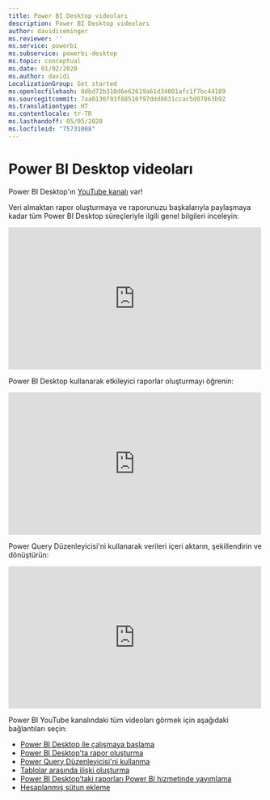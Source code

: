 ```yaml
---
title: Power BI Desktop videoları
description: Power BI Desktop videoları
author: davidiseminger
ms.reviewer: ''
ms.service: powerbi
ms.subservice: powerbi-desktop
ms.topic: conceptual
ms.date: 01/02/2020
ms.author: davidi
LocalizationGroup: Get started
ms.openlocfilehash: 8dbd72b310d6e62619a61d34001afc1f7bc44189
ms.sourcegitcommit: 7aa0136f93f88516f97ddd8031ccac5d07863b92
ms.translationtype: HT
ms.contentlocale: tr-TR
ms.lasthandoff: 05/05/2020
ms.locfileid: "75731008"
---
```

# <a name="power-bi-desktop-videos"></a>Power BI Desktop videoları

Power BI Desktop'ın [YouTube kanalı](https://www.youtube.com/playlist?list=PL1N57mwBHtN2q1WbU5O29rrn_A0lkVv9p) var!

Veri almaktan rapor oluşturmaya ve raporunuzu başkalarıyla paylaşmaya kadar tüm Power BI Desktop süreçleriyle ilgili genel bilgileri inceleyin: 

<iframe width="500" height="281" src="https://www.youtube.com/embed/Qgam9M8I0xA" frameborder="0" allowfullscreen></iframe>

Power BI Desktop kullanarak etkileyici raporlar oluşturmayı öğrenin:

<iframe width="500" height="281" src="https://www.youtube.com/embed/IMAsitQ2cAc" frameborder="0" allowfullscreen></iframe> 

Power Query Düzenleyicisi'ni kullanarak verileri içeri aktarın, şekillendirin ve dönüştürün:

<iframe width="500" height="281" src="https://www.youtube.com/embed/ByIUx-HmQbw" frameborder="0" allowfullscreen></iframe> 

Power BI YouTube kanalındaki tüm videoları görmek için aşağıdaki bağlantıları seçin:

- [Power BI Desktop ile çalışmaya başlama](https://www.youtube.com/watch?v=Qgam9M8I0xA)
- [Power BI Desktop'ta rapor oluşturma](https://www.youtube.com/watch?v=IMAsitQ2cAc)
- [Power Query Düzenleyicisi'ni kullanma](https://www.youtube.com/watch?v=ByIUx-HmQbw)
- [Tablolar arasında ilişki oluşturma](https://www.youtube.com/watch?v=fVW4MCr0APA)
- [Power BI Desktop’taki raporları Power BI hizmetinde yayımlama](https://www.youtube.com/watch?v=ObwsFdC9e94)
- [Hesaplanmış sütun ekleme](https://www.youtube.com/watch?v=62mLfiNcqVM)
